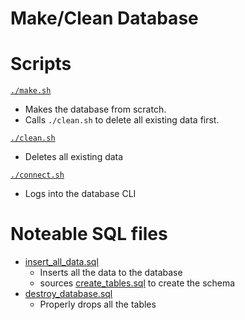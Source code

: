 # Make/Clean Database

Scripts
======

[`./make.sh`](make.sh)

- Makes the database from scratch.
- Calls `./clean.sh` to delete all existing data first.

[`./clean.sh`](clean.sh)

- Deletes all existing data

[`./connect.sh`](connect.sh)

- Logs into the database CLI

Noteable SQL files
=====
- [insert_all_data.sql](insert_all_data.sql)
  - Inserts all the data to the database
  - sources [create_tables.sql](create_tables.sql) to create the schema
- [destroy_database.sql](destroy_database.sql)
  - Properly drops all the tables
